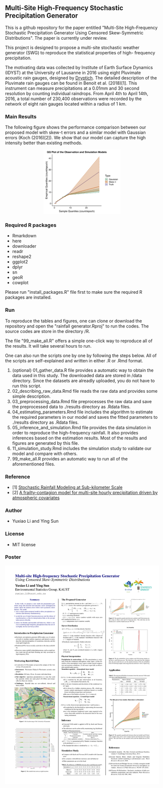 ## Multi-Site High-Frequency Stochastic Precipitation Generator

This is a github repository for the paper entitled "Multi-Site High-Frequency Stochastic Precipitation Generator Using Censored Skew-Symmetric Distributions". The paper is currently under review.

This project is designed to propose a multi-site stochastic weather generator (SWG) to reproduce the statistical properties of high- frequency precipitation.

The motivating data was collected by Institute of Earth Surface Dynamics (IDYST) at the University of Lausanne in 2016 using eight Pluvimate acoustic rain gauges, designed by [Dryptich](http://www.driptych.com). The detailed description of the Pluvimate rain gauges can be found in Benoit et al. (2018)[1]. This instrument can measure precipitations at a 0.01mm and 30 second resolution by counting individual raindrops. From April 4th to April 14th, 2016, a total number of 230,400 observations were recorded by the network of eight rain gauges located within a radius of 1 km.

### Main Results

The following figure shows the performance comparison between our proposed model with skew-t errors and a similar model with Gaussian errors (Koch (2016)[2]). We show that our model can capture the high intensity better than existing methods.

<a href="https://github.com/aleksada/Multisite_HighFreq_PG/master">
<div align="center">
	<img src="imgs/qqapp.jpg" width="50%" height="10%"/>
</div>
</a>


### Required R packages
* Rmarkdown
* here
* downloader
* readr
* reshape2
* ggplot2
* dplyr
* sn
* geoR
* cowplot

Please run "install_packages.R" file first to make sure the required R packages are installed.

### Run
To reproduce the tables and figures, one can clone or download the repository and open the "rainfall generator.Rproj" to run the codes. The source codes are store in the directory /R.

The file "99_make_all.R" offers a simple one-click way to reproduce all of the results. It will take several hours to run. 

One can also run the scripts one by one by following the steps below. All of the scripts are self-explained and written in either .R or .Rmd format.

1. (optional) 01_gather_data.R file provides a automatic way to obtain the data used in this study. The downloaded data are stored in /data directory. Since the datasets are alreadly uploaded, you do not have to run this script.
1. 02_describing_raw_data.Rmd file reads the raw data and provides some simple description.
1. 03_preprocessing_data.Rmd file preprocesses the raw data and save the preprocessed data to ./results directory as .Rdata files.
1. 04_estimating_parameters.Rmd file includes the algorithm to estimate the required parameters in our model and saves the fitted parameters to ./results directory as .Rdata files.
1. 05_inference_and_simulation.Rmd file provides the data simulation in order to reproduce the high-frequency rainfall. It also provides inferences based on the estimation results. Most of the results and figures are generated by this file.
1. 11_simulation_study.Rmd includes the simulation study to validate our model and compare with others.
1. 99_make_all.R provides an automatic way to run all of the aforementioned files.

### Reference
* [1] [Stochastic Rainfall Modeling at Sub-kilometer Scale](https://agupubs.onlinelibrary.wiley.com/doi/full/10.1029/2018WR022817)
* [2] [A frailty-contagion model for multi-site hourly precipitation driven by atmospheric covariates](https://www.sciencedirect.com/science/article/pii/S0309170815000032)

### Author
- Yuxiao Li and Ying Sun

### License

- MIT license

### Poster

![QQplot](imgs/poster.jpg)
